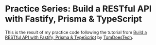 # Practice Series: Build a RESTful API with Fastify, Prisma & TypeScript

This is the result of my practice code following the tutorial from [Build a RESTful API with Fastify, Prisma & TypeScript](https://youtu.be/LMoMHP44-xM) by [TomDoesTech](https://www.youtube.com/c/TomDoesTech).
